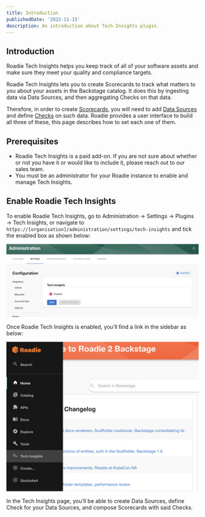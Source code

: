 ```yaml
---
title: Introduction
publishedDate: '2022-11-15'
description: An introduction about Tech Insights plugin.
---
```


## Introduction

Roadie Tech Insights helps you keep track of all of your software assets and make sure they meet your quality and compliance targets.

Roadie Tech Insights lets you to create Scorecards to track what matters to you about your assets in the Backstage catalog. It does this by ingesting data via Data Sources, and then aggregating Checks on that data.

Therefore, in order to create [Scorecards](../scorecards/index.md), you will need to add [Data Sources](../data-sources/index.md) and define [Checks](../checks//index.md) on such data. Roadie provides a user interface to build all three of these, this page describes how to set each one of them.

## Prerequisites

- Roadie Tech Insights is a paid add-on. If you are not sure about whether or not you have it or would like to include it, please reach out to our sales team.
- You must be an administrator for your Roadie instance to enable and manage Tech Insights.

## Enable Roadie Tech Insights

To enable Roadie Tech Insights, go to Administration → Settings → Plugins → Tech Insights, or navigate to `https://[organisation]/administration/settings/tech-insights` and tick the enabled box as shown below:

![Enable Tech Insights](./enable-tech-insights.png)

Once Roadie Tech Insights is enabled, you’ll find a link in the sidebar as below:

![Sidebar Tech Insights](./sidebar-tech-insights.png)

In the Tech Insights page, you’ll be able to create Data Sources, define Check for your Data Sources, and compose Scorecards with said Checks.
